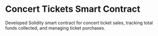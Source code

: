 # Concert Tickets Smart Contract
Developed Solidity smart contract for concert ticket sales, tracking total funds collected, and managing ticket purchases.
